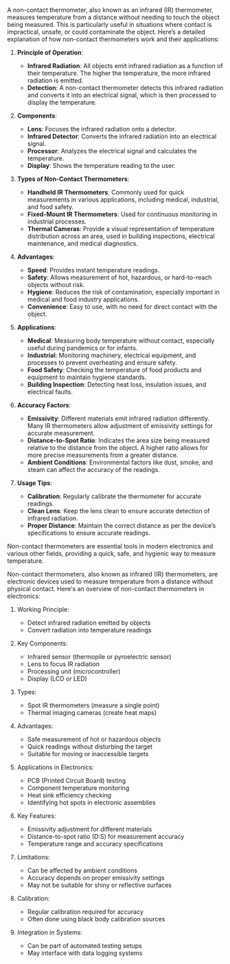 A non-contact thermometer, also known as an infrared (IR) thermometer, measures temperature from a distance without needing to touch the object being measured. This is particularly useful in situations where contact is impractical, unsafe, or could contaminate the object. Here’s a detailed explanation of how non-contact thermometers work and their applications:

1. **Principle of Operation**:
   - **Infrared Radiation**: All objects emit infrared radiation as a function of their temperature. The higher the temperature, the more infrared radiation is emitted.
   - **Detection**: A non-contact thermometer detects this infrared radiation and converts it into an electrical signal, which is then processed to display the temperature.

2. **Components**:
   - **Lens**: Focuses the infrared radiation onto a detector.
   - **Infrared Detector**: Converts the infrared radiation into an electrical signal.
   - **Processor**: Analyzes the electrical signal and calculates the temperature.
   - **Display**: Shows the temperature reading to the user.

3. **Types of Non-Contact Thermometers**:
   - **Handheld IR Thermometers**: Commonly used for quick measurements in various applications, including medical, industrial, and food safety.
   - **Fixed-Mount IR Thermometers**: Used for continuous monitoring in industrial processes.
   - **Thermal Cameras**: Provide a visual representation of temperature distribution across an area, used in building inspections, electrical maintenance, and medical diagnostics.

4. **Advantages**:
   - **Speed**: Provides instant temperature readings.
   - **Safety**: Allows measurement of hot, hazardous, or hard-to-reach objects without risk.
   - **Hygiene**: Reduces the risk of contamination, especially important in medical and food industry applications.
   - **Convenience**: Easy to use, with no need for direct contact with the object.

5. **Applications**:
   - **Medical**: Measuring body temperature without contact, especially useful during pandemics or for infants.
   - **Industrial**: Monitoring machinery, electrical equipment, and processes to prevent overheating and ensure safety.
   - **Food Safety**: Checking the temperature of food products and equipment to maintain hygiene standards.
   - **Building Inspection**: Detecting heat loss, insulation issues, and electrical faults.

6. **Accuracy Factors**:
   - **Emissivity**: Different materials emit infrared radiation differently. Many IR thermometers allow adjustment of emissivity settings for accurate measurement.
   - **Distance-to-Spot Ratio**: Indicates the area size being measured relative to the distance from the object. A higher ratio allows for more precise measurements from a greater distance.
   - **Ambient Conditions**: Environmental factors like dust, smoke, and steam can affect the accuracy of the readings.

7. **Usage Tips**:
   - **Calibration**: Regularly calibrate the thermometer for accurate readings.
   - **Clean Lens**: Keep the lens clean to ensure accurate detection of infrared radiation.
   - **Proper Distance**: Maintain the correct distance as per the device’s specifications to ensure accurate readings.

Non-contact thermometers are essential tools in modern electronics and various other fields, providing a quick, safe, and hygienic way to measure temperature.

Non-contact thermometers, also known as infrared (IR) thermometers, are electronic devices used to measure temperature from a distance without physical contact. Here's an overview of non-contact thermometers in electronics:

1. Working Principle:
   - Detect infrared radiation emitted by objects
   - Convert radiation into temperature readings

2. Key Components:
   - Infrared sensor (thermopile or pyroelectric sensor)
   - Lens to focus IR radiation
   - Processing unit (microcontroller)
   - Display (LCD or LED)

3. Types:
   - Spot IR thermometers (measure a single point)
   - Thermal imaging cameras (create heat maps)

4. Advantages:
   - Safe measurement of hot or hazardous objects
   - Quick readings without disturbing the target
   - Suitable for moving or inaccessible targets

5. Applications in Electronics:
   - PCB (Printed Circuit Board) testing
   - Component temperature monitoring
   - Heat sink efficiency checking
   - Identifying hot spots in electronic assemblies

6. Key Features:
   - Emissivity adjustment for different materials
   - Distance-to-spot ratio (D:S) for measurement accuracy
   - Temperature range and accuracy specifications

7. Limitations:
   - Can be affected by ambient conditions
   - Accuracy depends on proper emissivity settings
   - May not be suitable for shiny or reflective surfaces

8. Calibration:
   - Regular calibration required for accuracy
   - Often done using black body calibration sources

9. Integration in Systems:
   - Can be part of automated testing setups
   - May interface with data logging systems

